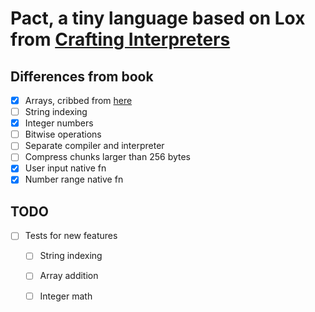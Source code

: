 # Pact, a tiny language based on Lox from [Crafting Interpreters](https://craftinginterpreters.com/scanning-on-demand.html)

## Differences from book
- [x] Arrays, cribbed from [here](https://calebschoepp.com/blog/2020/adding-a-list-data-type-to-lox/)
- [ ] String indexing
- [x] Integer numbers
- [ ] Bitwise operations
- [ ] Separate compiler and interpreter
- [ ] Compress chunks larger than 256 bytes
- [x] User input native fn
- [x] Number range native fn

## TODO
- [ ] Tests for new features
  - [ ] String indexing
  - [ ] Array addition
  - [ ] Integer math

